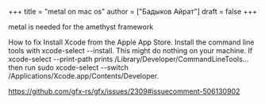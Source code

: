 +++
title = "metal on mac os"
author = ["Бадыков Айрат"]
draft = false
+++

metal is needed for the amethyst framework

How to fix
Install Xcode from the Apple App Store.
Install the command line tools with xcode-select --install. This might do nothing on your machine.
If xcode-select --print-path prints /Library/Developer/CommandLineTools…
then run sudo xcode-select --switch /Applications/Xcode.app/Contents/Developer.

<https://github.com/gfx-rs/gfx/issues/2309#issuecomment-506130902>
